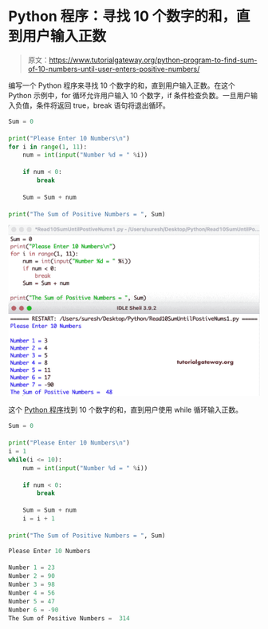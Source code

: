 # Python 程序：寻找 10 个数字的和，直到用户输入正数

> 原文：<https://www.tutorialgateway.org/python-program-to-find-sum-of-10-numbers-until-user-enters-positive-numbers/>

编写一个 Python 程序来寻找 10 个数字的和，直到用户输入正数。在这个 Python 示例中，for 循环允许用户输入 10 个数字，if 条件检查负数。一旦用户输入负值，条件将返回 true，break 语句将退出循环。

```py
Sum = 0

print("Please Enter 10 Numbers\n")
for i in range(1, 11):
    num = int(input("Number %d = " %i))

    if num < 0:
        break

    Sum = Sum + num

print("The Sum of Positive Numbers = ", Sum)
```

![Python Program to Find Sum of 10 Numbers until user enters Positive Numbers](img/ccd6b05079ed33cb84e3a7529bb69fdc.png)

这个 [Python 程序](https://www.tutorialgateway.org/python-programming-examples/)找到 10 个数字的和，直到用户使用 while 循环输入正数。

```py
Sum = 0

print("Please Enter 10 Numbers\n")
i = 1
while(i <= 10):
    num = int(input("Number %d = " %i))

    if num < 0:
        break

    Sum = Sum + num
    i = i + 1

print("The Sum of Positive Numbers = ", Sum)
```

```py
Please Enter 10 Numbers

Number 1 = 23
Number 2 = 90
Number 3 = 98
Number 4 = 56
Number 5 = 47
Number 6 = -90
The Sum of Positive Numbers =  314
```